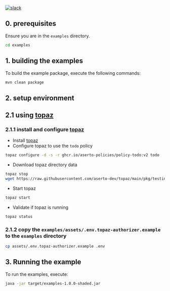 [![slack](https://img.shields.io/badge/slack-Aserto%20Community-brightgreen)](https://asertocommunity.slack.com)


## 0. prerequisites

Ensure you are in the `examples` directory.

```bash
cd examples
```

## 1. building the examples

To build the example package, execute the following commands:

```bash
mvn clean package
```

## 2. setup environment

## 2.1 using [topaz](https://topaz.sh)

### 2.1.1 install and configure [topaz](https://topaz.sh)

* Install [topaz](https://github.com/aserto-dev/topaz#installation)
* Configure topaz to use the `todo` policy

```bash
topaz configure -d -s -r ghcr.io/aserto-policies/policy-todo:v2 todo
```

* Download topaz directory data

```bash
topaz stop 
wget https://raw.githubusercontent.com/aserto-dev/topaz/main/pkg/testing/assets/eds-citadel.db -O ~/.config/topaz/db/directory.db
```

* Start topaz

```bash
topaz start

```

* Validate if topaz is running

```bash
topaz status
```

### 2.1.2 copy the `examples/assets/.env.topaz-authorizer.example` to the `examples` directory

```bash
cp assets/.env.topaz-authorizer.example .env
```

## 3. Running the example

To run the examples, execute:

```bash
java -jar target/examples-1.0.0-shaded.jar
```
